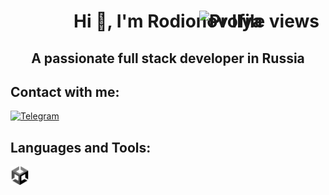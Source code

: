 <!-- Center align text using HTML -->
<h1 align="center" style="position: relative; text-align: center;">
  Hi 👋, I'm Rodionov Ilya
  <img src="https://komarev.com/ghpvc/?username=BCyclik&color=blue" alt="Profile views" style="position: absolute; right: 10px; top: 0; vertical-align: middle;" />
</h1>

<h2 align="center">A passionate full stack developer in Russia</h2>

<!-- Contact section -->
## Contact with me:
<p>
  <a href="https://t.me/BCyclik">
    <img src="https://upload.wikimedia.org/wikipedia/commons/8/8b/Telegram_icon.svg" alt="Telegram" width="30" height="30" />
  </a>
</p>

<!-- Languages and Tools section -->
## Languages and Tools:
<p>
  <img src="https://raw.githubusercontent.com/devicons/devicon/master/icons/unity/unity-original.svg" alt="Unity3D" width="30" height="30" />
</p>
